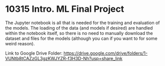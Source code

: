 # 10315 Intro. ML Final Project

The Jupyter notebook is all that is needed for the training and evaluation of the models. The loading of the data (and models if desired) are handled within the notebook itself, so there is no need to manually download the dataset and files for the models (although you can if you want to for some weird reason).

Link to Google Drive Folder: https://drive.google.com/drive/folders/1-VUNtb8tCAZzGL3gzKWJYZR-f3H3D-Nh?usp=share_link
